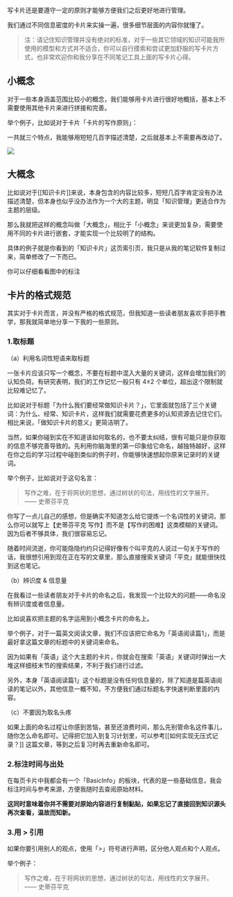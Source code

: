 写卡片还是要遵守一定的原则才能够方便我们之后更好地进行管理。

我们通过不同信息密度的卡片来实操一遍，很多细节层面的内容你就懂了。 

>注：请记住知识管理并没有绝对的标准，对于一些其它领域的知识可能我所使用的模型和方式并不适合，你可以自行摸索和尝试更加舒服的写卡片方式，也非常欢迎你和我分享在不同笔记工具上面的写卡片心得。 


## 小概念

对于一些本身涵盖范围比较小的概念，我们能够用卡片进行很好地概括，基本上不需要使用其他卡片来进行拼接和完善。 

举个例子，比如说对于卡片「卡片的写作原则」：

一共就三个特点，我能够用短短几百字描述清楚，之后就基本上不需要再改动了。 

![](https://image-upload-1307521651.cos.ap-nanjing.myqcloud.com/picture_upload/20220106152925.png)

## 大概念

比如说对于[[知识卡片]]来说，本身包含的内容比较多，短短几百字肯定没有办法描述清楚，但本身也似乎没办法作为一个大的主题，明显「知识管理」更适合作为主题的层级。 

那么我就把这样的概念叫做「大概念」，相比于「小概念」来说更加复杂，需要使用不同的卡片进行嵌套，才能实现一个比较明了的结构。 

具体的例子就是你看到的「知识卡片」这页索引页，我只是从我的笔记软件复制过来，简单修改了一下而已。


你可以仔细看看图中的标注


## 卡片的格式规范 

其实对于卡片而言，并没有严格的格式规范，但我知道一些读者朋友喜欢手把手教学，那我就简单地分享一下我的一些原则。

### 1.取标题 

（a）利用名词性短语来取标题

一张卡片应该只写一个概念，不要在标题中混入大量的关键词，这样会增加我们的认知负荷。有研究表明，我们的工作记忆一般只有 4±2 个单位，超出这个限制就比较难记忆了。 

比如说对于标题「为什么我们要经常做知识卡片？」，它里面就包括了三个关键词：为什么、经常、知识卡片，这样我们就需要花费更多的认知资源去记住它们。 相比来说，「做知识卡片的意义」更简洁明了。 

当然，如果你碰到实在不知道该如何取名的，也不要太纠结，很有可能只是你获取的信息不够完善导致的。先利用你脑海里的第一印象给它命名，越独特越好，这样在你之后的学习过程中碰到类似的例子时，你能够快速想起你原来记录时的关键词。 

举个例子，比如说对于这句名言：

> 写作之难，在于将网状的思想，通过树状的句法，用线性的文字展开。 —— 史蒂芬平克

你写了一点儿自己的感想，但是确实不知道怎么给它提炼一个名词性的关键词，那么你可以就写上【史蒂芬平克 写作】而不是【写作的困难】这类模糊的关键词。因为后者不够具体，我们很容易忘记。

随着时间流逝，你可能隐隐约约只记得好像有个叫平克的人说过一句关于写作的话，我很想引用到现在正在写的文章里，那么直接搜索关键词「平克」就能很快找到这也笔记。 

（b）辨识度 & 信息量

在我看过一些读者朋友对于卡片的命名之后，我发现一个比较大的问题——命名没有辨识度或者信息量。

比如说喜欢把主题的名字运用到小概念卡片的命名上。 

举个例子，对于一篇英文阅读文章，我们不应该把它命名为「英语阅读篇1」，而是最好拿这篇文章的标题中的关键词来命名。 

因为如果有「英语」这个大主题的卡片，你就会在搜索「英语」关键词时弹出一大堆这样细枝末节的搜索结果，不利于我们进行过滤。 

另外，本身「英语阅读篇1」这个标题是没有任何信息量的，除了知道是篇英语阅读的笔记以外，其他信息一概不知，不方便我们通过标题名字快速判断里面的内容。 

（c）不要因为取名头疼 

如果上面的命名过程让你感到苦恼，甚至还浪费时间，那么先别管命名这件事儿，随你怎么命名即可。记得把它加入到复习计划里，可以参考[[如何实现无压式记录？]] 这篇文章，等到之后复习时再去重新命名即可。 


### 2.标注时间与出处

在每页卡片中我都会有一个「BasicInfo」的板块，代表的是一些基础信息，我会标注时间与参考来源，方便我随时去查阅原始材料。 

**这同时意味着你并不需要对原始内容进行复制黏贴，如果忘记了直接回到知识源头再次查看，温故而知新。**

### 3.用 > 引用

如果你要引用别人的观点，使用「>」符号进行声明，区分他人观点和个人观点。

举个例子：

>  写作之难，在于将网状的思想，通过树状的句法，用线性的文字展开。 —— 史蒂芬平克




